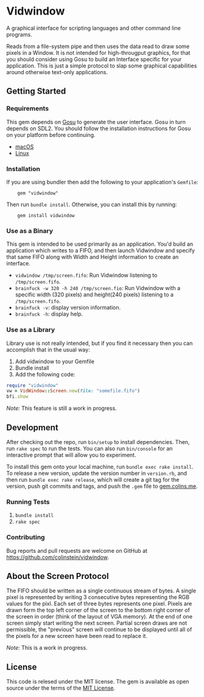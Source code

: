 # Vidwindow
A graphical interface for scripting languages and other command line programs.

Reads from a file-system pipe and then uses the data read to draw some pixels in
a Window. It is not intended for high-througput graphics, for that you should
consider using Gosu to build an Interface specific for your application. This is
just a simple protocol to slap some graphical capabilities around otherwise
text-only applications.

## Getting Started
### Requirements
This gem depends on [Gosu](https://www.libgosu.org) to generate the user
interface. Gosu in turn depends on SDL2. You should follow the installation
instructions for Gosu on your platform before continuing.
  * [macOS](https://github.com/gosu/gosu/wiki/Getting-Started-on-OS-X)
  * [Linux](https://github.com/gosu/gosu/wiki/Getting-Started-on-Linux)

### Installation
If you are using bundler then add the following to your application's `Gemfile`:

        gem "vidwindow"

Then run `bundle install`. Otherwise, you can install this by running:

        gem install vidwindow

### Use as a Binary
This gem is intended to be used primarily as an application. You'd build an
application which writes to a FIFO, and then launch Vidwindow and specify that
same FIFO along with Width and Height information to create an interface.

  * `vidwindow /tmp/screen.fifo`: Run Vidwindow listening to `/tmp/screen.fifo`.
  * `brainfuck -w 320 -h 240 /tmp/screen.fio`: Run Vidwindow with a specific
  width (320 pixels) and height(240 pixels) listening to a `/tmp/screen.fifo`.
  * `brainfuck -v`: display version information.
  * `brainfuck -h`: display help.

### Use as a Library
Library use is not really intended, but if you find it necessary then you can
accomplish that in the usual way:

  1. Add vidwindow to your Gemfile
  2. Bundle install
  3. Add the following code:
  ```ruby
  require "vidwindow"
  vw = VidWindow::Screen.new(file: "somefile.fifo")
  bfi.show
  ```

*Note:* This feature is still a work in progress.

## Development
After checking out the repo, run `bin/setup` to install dependencies. Then, run
`rake spec` to run the tests. You can also run `bin/console` for an interactive
prompt that will allow you to experiment.

To install this gem onto your local machine, run `bundle exec rake install`. To
release a new version, update the version number in `version.rb`, and then run
`bundle exec rake release`, which will create a git tag for the version, push
git commits and tags, and push the `.gem` file to
[gem.colins.me](https://gem.colins.me).

### Running Tests
  1. `bundle install`
  2. `rake spec`

### Contributing
Bug reports and pull requests are welcome on GitHub at
https://github.com/colinstein/vidwindow.

## About the Screen Protocol
The FIFO should be written as a single continuous stream of bytes. A single
pixel is represented by writing 3 consecutive bytes representing the RGB values
for the pixl. Each set of three bytes represents one pixel. Pixels are drawn
form the top left corner of the screen to the bottom right corner of the screen
in order (think of the layout of VGA memory). At the end of one screen simply
start writing the next screen. Partial screen draws are not permissible, the
"previous" screen will continue to be displayed until all of the pixels for a
new screen have been read to replace it.

*Note:* This is a work in progress.

## License
This code is relesed under the MIT license.
The gem is available as open source under the terms of the
[MIT License](http://opensource.org/licenses/MIT).
